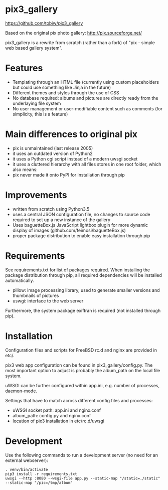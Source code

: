# pix3_gallery
https://github.com/tobiw/pix3_gallery

Based on the original pix photo gallery: http://pix.sourceforge.net/

pix3_gallery is a rewrite from scratch (rather than a fork) of "pix - simple web based gallery system".

# Features
* Templating through an HTML file (currently using custom placeholders but could use something like Jinja in the future)
* Different themes and styles through the use of CSS
* No database required: albums and pictures are directly ready from the underlaying file system
* No user management or user-modifiable content such as comments (for simplicity, this is a feature)

# Main differences to original pix
* pix is unmaintained (last release 2005)
* it uses an outdated version of Python2
* it uses a Python cgi script instead of a modern uwsgi socket
* it uses a cluttered hierarchy with all files stores in one root folder, which also means:
* pix never made it onto PyPI for installation through pip

# Improvements
* written from scratch using Python3.5
* uses a central JSON configuration file, no changes to source code required to set up a new instance of the gallery
* Uses baguetteBox.js JavaScript lightbox plugin for more dynamic display of images (github.com/feimosi/baguetteBox.js)
* proper package distribution to enable easy installation through pip

# Requirements
See requirements.txt for list of packages required. When installing the package distribution through pip, all required dependencies will be installed automatically.

* pillow: image processing library, used to generate smaller versions and thumbnails of pictures
* uswgi: interface to the web server

Furthermore, the system package exiftran is required (not installed through pip).

# Installation
Configuration files and scripts for FreeBSD rc.d and nginx are provided in etc/.

pix3 web app configuration can be found in pix3_gallery/config.py. The most important option to adjust is probably the album_path on the local file system.

uWSGI can be further configured within app.ini, e.g. number of processes, daemon-mode.

Settings that have to match across different config files and processes:
* uWSGI socket path: app.ini and nginx.conf
* album_path: config.py and nginx.conf
* location of pix3 installation in etc/rc.d/uwsgi

# Development
Use the following commands to run a development server (no need for an external webserver):
```virtualenv -p python3 venv
. venv/bin/activate
pip3 install -r requirements.txt
uwsgi --http :8080 --wsgi-file app.py --static-map "/static=./static" --static-map "/pic=/tmp/album"
```
